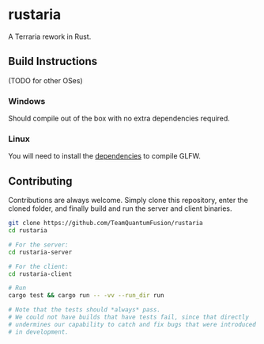 # rustaria

A Terraria rework in Rust.

## Build Instructions

(TODO for other OSes)

### Windows

Should compile out of the box with no extra dependencies required.

### Linux

You will need to install the [dependencies](https://www.glfw.org/docs/latest/compile.html) to compile GLFW.

## Contributing

Contributions are always welcome.
Simply clone this repository, enter the cloned folder, and finally build and run the server and client binaries.

```sh
git clone https://github.com/TeamQuantumFusion/rustaria
cd rustaria

# For the server:
cd rustaria-server

# For the client:
cd rustaria-client

# Run
cargo test && cargo run -- -vv --run_dir run

# Note that the tests should *always* pass.
# We could not have builds that have tests fail, since that directly
# undermines our capability to catch and fix bugs that were introduced
# in development.
```
